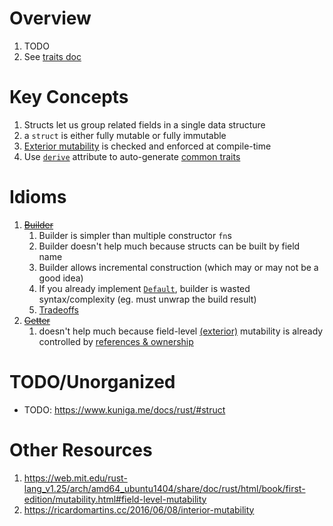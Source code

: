 # Overview
1. TODO
1. See [traits doc](./traits.md)


# Key Concepts
1. Structs let us group related fields in a single data structure
1. a `struct` is either fully mutable or fully immutable
1. [Exterior mutability](https://doc.rust-lang.org/rust-by-example/scope/borrow/mut.html) is checked and enforced at compile-time
1. Use [`derive`](./traits.derive.md) attribute to auto-generate [common traits](TODO)


# Idioms
1. ~~[Builder](https://docs.rs/derive_builder/latest/derive_builder/)~~
    1. Builder is simpler than multiple constructor `fn`s
    1. Builder doesn't help much because structs can be built by field name
    1. Builder allows incremental construction (which may or may not be a good idea)
    1. If you already implement [`Default`](https://doc.rust-lang.org/std/default/trait.Default.html), builder is wasted syntax/complexity (eg. must unwrap the build result)
    1. [Tradeoffs](https://rust-unofficial.github.io/patterns/patterns/creational/builder.html)
1. ~~[Getter](https://docs.rs/derive-getters/0.2.0/derive_getters/)~~
    1. doesn't help much because field-level [(exterior)](https://web.mit.edu/rust-lang_v1.25/arch/amd64_ubuntu1404/share/doc/rust/html/book/first-edition/mutability.html#interior-vs-exterior-mutability) mutability is already controlled by [references & ownership](https://web.mit.edu/rust-lang_v1.25/arch/amd64_ubuntu1404/share/doc/rust/html/book/first-edition/mutability.html#field-level-mutability)



# TODO/Unorganized
- TODO: https://www.kuniga.me/docs/rust/#struct


# Other Resources
1. https://web.mit.edu/rust-lang_v1.25/arch/amd64_ubuntu1404/share/doc/rust/html/book/first-edition/mutability.html#field-level-mutability
1. https://ricardomartins.cc/2016/06/08/interior-mutability
